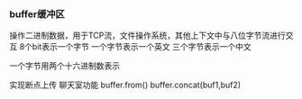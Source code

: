 ### buffer缓冲区
操作二进制数据，用于TCP流，文件操作系统，其他上下文中与八位字节流进行交互
8个bit表示一个字节
一个字节表示一个英文
三个字节表示一个中文

一个字节用两个十六进制数表示

实现断点上传
聊天室功能
buffer.from()
buffer.concat(buf1,buf2)